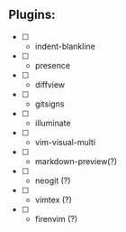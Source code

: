 ## Plugins:

* [ ] - indent-blankline
* [ ] - presence
* [ ] - diffview
* [ ] - gitsigns
* [ ] - illuminate
* [ ] - vim-visual-multi
* [ ] - markdown-preview(?)
* [ ] - neogit (?)
* [ ] - vimtex (?)
* [ ] - firenvim (?)
